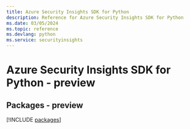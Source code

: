 ```yaml
---
title: Azure Security Insights SDK for Python
description: Reference for Azure Security Insights SDK for Python
ms.date: 03/05/2024
ms.topic: reference
ms.devlang: python
ms.service: securityinsights
---
```

# Azure Security Insights SDK for Python - preview
## Packages - preview
[!INCLUDE [packages](security-insights-index.md)]